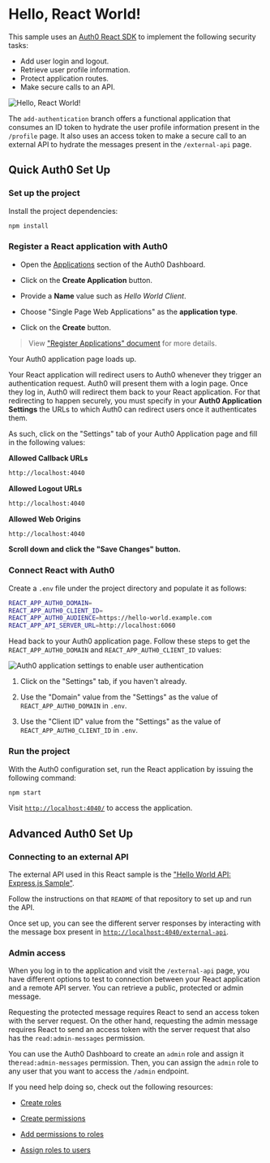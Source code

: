 # Hello, React World!

This sample uses an [Auth0 React SDK](https://github.com/auth0/auth0-react) to implement the following security tasks:

- Add user login and logout.
- Retrieve user profile information.
- Protect application routes.
- Make secure calls to an API.

![Hello, React World!](https://images.ctfassets.net/23aumh6u8s0i/3b5tLGdggbe61U8A8OPoxE/3fbf40a054a8597303beb56a18ae1ca6/hello-react.png)

The `add-authentication` branch offers a functional application that consumes an ID token to hydrate the user profile information present in the `/profile` page. It also uses an access token to make a secure call to an external API to hydrate the messages present in the `/external-api` page.

## Quick Auth0 Set Up

### Set up the project

Install the project dependencies:

```bash
npm install
```

### Register a React application with Auth0

- Open the [Applications](https://manage.auth0.com/#/applications) section of the Auth0 Dashboard.

- Click on the **Create Application** button.

- Provide a **Name** value such as _Hello World Client_.

- Choose "Single Page Web Applications" as the **application type**.

- Click on the **Create** button.

> View ["Register Applications" document](https://auth0.com/docs/applications/set-up-an-application) for more details.

Your Auth0 application page loads up.

Your React application will redirect users to Auth0 whenever they trigger an authentication request. Auth0 will present them with a login page. Once they log in, Auth0 will redirect them back to your React application. For that redirecting to happen securely, you must specify in your **Auth0 Application Settings** the URLs to which Auth0 can redirect users once it authenticates them.

As such, click on the "Settings" tab of your Auth0 Application page and fill in the following values:

**Allowed Callback URLs**

```bash
http://localhost:4040
```

**Allowed Logout URLs**

```bash
http://localhost:4040
```

**Allowed Web Origins**

```bash
http://localhost:4040
```

**Scroll down and click the "Save Changes" button.**

### Connect React with Auth0

Create a `.env` file under the project directory and populate it as follows:

```bash
REACT_APP_AUTH0_DOMAIN=
REACT_APP_AUTH0_CLIENT_ID=
REACT_APP_AUTH0_AUDIENCE=https://hello-world.example.com
REACT_APP_API_SERVER_URL=http://localhost:6060
```

Head back to your Auth0 application page. Follow these steps to get the `REACT_APP_AUTH0_DOMAIN` and `REACT_APP_AUTH0_CLIENT_ID` values:

![Auth0 application settings to enable user authentication](https://images.ctfassets.net/23aumh6u8s0i/3jIw7AU2SbVOfAml3x6JNK/206be29f3784c5be87cee993dc8d7947/hello-world-client-settings.png)

1. Click on the "Settings" tab, if you haven't already.

2. Use the "Domain" value from the "Settings" as the value of `REACT_APP_AUTH0_DOMAIN` in `.env`.

3. Use the "Client ID" value from the "Settings" as the value of `REACT_APP_AUTH0_CLIENT_ID` in `.env`.

### Run the project

With the Auth0 configuration set, run the React application by issuing the following command:

```bash
npm start
```

Visit [`http://localhost:4040/`](http://localhost:4040/) to access the application.

## Advanced Auth0 Set Up

### Connecting to an external API

The external API used in this React sample is the ["Hello World API: Express.js Sample"](https://github.com/auth0-sample-gallery/api_express_javascript_hello-world).

Follow the instructions on that `README` of that repository to set up and run the API.

Once set up, you can see the different server responses by interacting with the message box present in [`http://localhost:4040/external-api`](http://localhost:4040/external-api).

### Admin access

When you log in to the application and visit the `/external-api` page, you have different options to test to connection between your React application and a remote API server. You can retrieve a public, protected or admin message.

Requesting the protected message requires React to send an access token with the server request. On the other hand, requesting the admin message requires React to send an access token with the server request that also has the `read:admin-messages` permission.

You can use the Auth0 Dashboard to create an `admin` role and assign it the`read:admin-messages` permission. Then, you can assign the `admin` role to any user that you want to access the `/admin` endpoint.

If you need help doing so, check out the following resources:

- [Create roles](https://auth0.com/docs/authorization/rbac/roles/create-roles)

- [Create permissions](https://auth0.com/docs/get-started/dashboard/add-api-permissions)

- [Add permissions to roles](https://auth0.com/docs/authorization/rbac/roles/add-permissions-to-roles)

- [Assign roles to users](https://auth0.com/docs/users/assign-roles-to-users)
